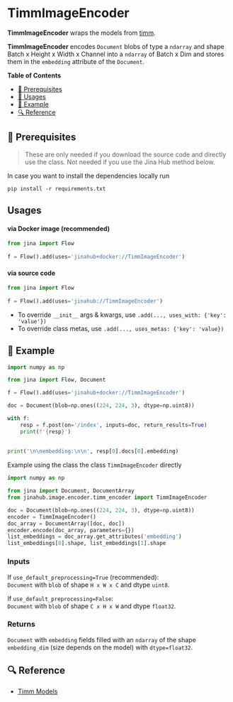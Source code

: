 # TimmImageEncoder

**TimmImageEncoder** wraps the models from [timm](https://rwightman.github.io/pytorch-image-models/).

**TimmImageEncoder** encodes `Document` blobs of type a `ndarray` and shape Batch x Height x Width x Channel 
into a `ndarray` of Batch x Dim and stores them in the `embedding` attribute of the `Document`.

**Table of Contents**

- [🌱 Prerequisites](#-prerequisites)
- [🚀 Usages](#-usages)
- [🎉️ Example](#-example)
- [🔍️ Reference](#-reference)


## 🌱 Prerequisites

> These are only needed if you download the source code and directly use the class. Not needed if you use the Jina Hub method below.

In case you want to install the dependencies locally run 
```
pip install -r requirements.txt
```

## Usages

#### via Docker image (recommended)

```python
from jina import Flow
	
f = Flow().add(uses='jinahub+docker://TimmImageEncoder')
```

#### via source code

```python
from jina import Flow
	
f = Flow().add(uses='jinahub://TimmImageEncoder')
```

- To override `__init__` args & kwargs, use `.add(..., uses_with: {'key': 'value'})`
- To override class metas, use `.add(..., uses_metas: {'key': 'value})`

## 🎉️ Example 

```python
import numpy as np

from jina import Flow, Document

f = Flow().add(uses='jinahub+docker://TimmImageEncoder')

doc = Document(blob=np.ones((224, 224, 3), dtype=np.uint8))

with f:
    resp = f.post(on='/index', inputs=doc, return_results=True)
    print(f'{resp}')
    
    
print('\n\nembedding:\n\n', resp[0].docs[0].embedding)
```

Example using the class the class `TimmImageEncoder` directly

```python
import numpy as np

from jina import Document, DocumentArray
from jinahub.image.encoder.timm_encoder import TimmImageEncoder

doc = Document(blob=np.ones((224, 224, 3), dtype=np.uint8))
encoder = TimmImageEncoder()
doc_array = DocumentArray([doc, doc])
encoder.encode(doc_array, parameters={})
list_embeddings = doc_array.get_attributes('embedding')
list_embeddings[0].shape, list_embeddings[1].shape
```

### Inputs 
If `use_default_preprocessing=True` (recommended):  
`Document` with `blob` of shape `H x W x C` and dtype `uint8`.  

If `use_default_preprocessing=False`:  
`Document` with `blob` of shape `C x H x W` and dtype `float32`.

### Returns
`Document` with `embedding` fields filled with an `ndarray` of the shape `embedding_dim` (size depends on the model) with `dtype=float32`.

## 🔍️ Reference
- [Timm Models](https://rwightman.github.io/pytorch-image-models/models/)
